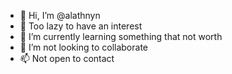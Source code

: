 - 👋 Hi, I’m @alathnyn
- 👀 Too lazy to have an interest
- 🌱 I’m currently learning something that not worth
- 💞️ I’m not looking to collaborate
- 📫 Not open to contact

<!---
alathnyn/alathnyn is a ✨ special ✨ repository because its `README.md` (this file) appears on your GitHub profile.
You can click the Preview link to take a look at your changes.
--->
